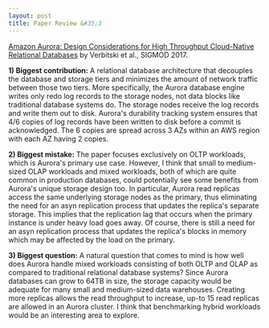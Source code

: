 ```yaml
---
layout: post
title: Paper Review &#35;3
---
```


<a href="http://www.allthingsdistributed.com/files/p1041-verbitski.pdf">Amazon Aurora: Design Considerations for High
Throughput Cloud-Native Relational Databases</a> by Verbitski et al., SIGMOD 2017. 

<!--more-->

**1) Biggest contribution:** A relational database architecture that decouples the database and storage tiers and minimizes the amount of network traffic between those two tiers. More specifically, the Aurora database engine writes only redo log records to the storage nodes, not data blocks like traditional database systems do. The storage nodes receive the log records and write them out to disk. Aurora's durability tracking system ensures that 4/6 copies of log records have been written to disk before a commit is acknowledged. The 6 copies are spread across 3 AZs within an AWS region with each AZ having 2 copies.   

**2) Biggest mistake:** The paper focuses exclusively on OLTP workloads, which is Aurora's primary use case. However, I think that small to medium-sized OLAP workloads and mixed workloads, both of which are quite common in production databases, could potentially see some benefits from Aurora's unique storage design too. In particular, Aurora read replicas access the same underlying storage nodes as the primary, thus eliminating the need for an asyn replication process that updates the replica's separate storage. This implies that the replication lag that occurs when the primary instance is under heavy load goes away. Of course, there is still a need for an asyn replication process that updates the replica's blocks in memory which may be affected by the load on the primary.   

**3) Biggest question:** A natural question that comes to mind is how well does Aurora handle mixed workloads consisting of both OLTP and OLAP as compared to traditional relational database systems? Since Aurora databases can grow to 64TB in size, the storage capacity would be adequate for many small and medium-sized data warehouses. Creating more replicas allows the read throughput to increase, up-to 15 read replicas are allowed in an Aurora cluster. I think that benchmarking hybrid workloads would be an interesting area to explore. 